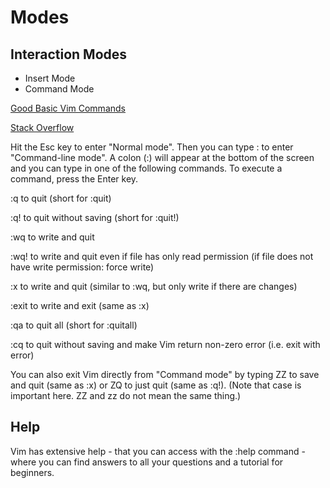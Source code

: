 # Modes

## Interaction Modes

* Insert Mode
* Command Mode

[Good Basic Vim Commands](https://coderwall.com/p/adv71w/basic-vim-commands-for-getting-started)

[Stack Overflow](https://stackoverflow.com/a/11828573/5177704)

Hit the Esc key to enter "Normal mode". Then you can type : to enter "Command-line mode". A colon \(:\) will appear at the bottom of the screen and you can type in one of the following commands. To execute a command, press the Enter key.

:q to quit \(short for :quit\)

:q! to quit without saving \(short for :quit!\)

:wq to write and quit

:wq! to write and quit even if file has only read permission \(if file does not have write permission: force write\)

:x to write and quit \(similar to :wq, but only write if there are changes\)

:exit to write and exit \(same as :x\)

:qa to quit all \(short for :quitall\)

:cq to quit without saving and make Vim return non-zero error \(i.e. exit with error\)

You can also exit Vim directly from "Command mode" by typing ZZ to save and quit \(same as :x\) or ZQ to just quit \(same as :q!\). \(Note that case is important here. ZZ and zz do not mean the same thing.\)

## Help

Vim has extensive help - that you can access with the :help command - where you can find answers to all your questions and a tutorial for beginners.

